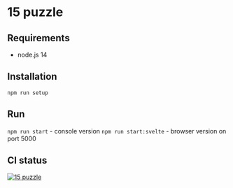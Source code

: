 # 15 puzzle

## Requirements

* node.js 14

## Installation

`npm run setup`

## Run

`npm run start` - console version
`npm run start:svelte` - browser version on port 5000

## CI status

[![15 puzzle](https://circleci.com/gh/V1c70r/15-puzzle.svg?style=svg)](https://app.circleci.com/pipelines/github/V1c70r/15-puzzle)
